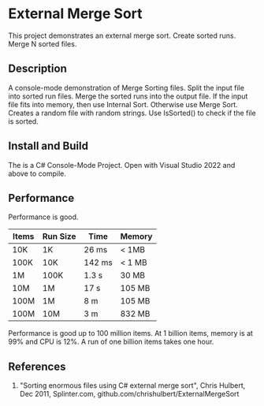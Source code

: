 # External Merge Sort

This project demonstrates an external merge sort.  Create sorted runs.  Merge N sorted files.  

## Description

A console-mode demonstration of Merge Sorting files.  Split the input file into sorted run files.  Merge the sorted runs into the output file.  If the input file fits into memory, then use Internal Sort.  Otherwise use Merge Sort.  Creates a random file with random strings.  Use IsSorted() to check if the file is sorted.  

## Install and Build

The is a C# Console-Mode Project.  Open with  Visual Studio 2022 and above to compile. 

## Performance

Performance is good.

| Items | Run Size | Time | Memory |
| -- | -- | -- | -- |
| 10K | 1K | 26 ms | < 1MB |
| 100K | 10K | 142 ms | < 1 MB |
| 1M | 100K | 1.3 s | 30 MB |
| 10M | 1M | 17 s | 105 MB |
| 100M | 1M | 8 m | 105 MB |
| 100M | 10M | 3 m | 832 MB |

Performance is good up to 100 million items.  At 1 billion items, memory is at 99% and CPU is 12%.  A run of one billion items takes one hour.


## References

   1. "Sorting enormous files using C# external merge sort", Chris Hulbert, Dec 2011, Splinter.com, github.com/chrishulbert/ExternalMergeSort
